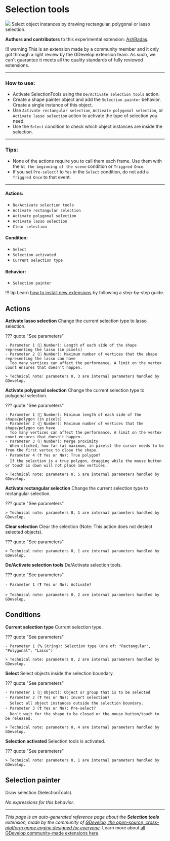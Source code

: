 # Selection tools

<img src="https://asset-resources.gdevelop.io/public-resources/Icons/9183b1a2c466ffc831a749b3a2692200b070a88f807696d99caa662632c2ed73_selection-drag.svg" class="extension-icon"></img>
Select object instances by drawing rectangular, polygonal or lasso selection.

**Authors and contributors** to this experimental extension: [AshBadas](https://gd.games/AshBadas).

!!! warning
    This is an extension made by a community member and it only got through a
    light review by the GDevelop extension team. As such, we can't guarantee it
    meets all the quality standards of fully reviewed extensions.

---

### How to use:


- Activate SelectionTools using the `De/Activate selection tools` action.
- Create a shape painter object and add the `Selection painter` behavior. Create a single instance of this object.
- Use `Activate rectangular selection`, `Activate polygonal selection`, or `Activate lasso selection` action to activate the type of selection you need.
- Use the `Select` condition to check which object instances are inside the selection.


---

### Tips:


- None of the actions require you to call them each frame. Use them with the `At the beginning of the scene` condition or `Triggred Once`.
- If you set `Pre-select?` to `Yes` in the `Select` condition, do not add a `Triggred Once` to that event.


---

#### Actions:


- `De/Activate selection tools`
- `Activate rectangular selection`
- `Activate polygonal selection`
- `Activate lasso selection`
- `Clear selection`

#### Condition:


- `Select`
- `Selection activated`
- `Current selection type`

#### Behavior:


- `Selection painter`

!!! tip
    Learn [how to install new extensions](/gdevelop5/extensions/search) by following a step-by-step guide.

## Actions

**Activate lasso selection**
Change the current selection type to lasso selection.

??? quote "See parameters"

    - Parameter 1 (🔢 Number): Length of each side of the shape representing the lasso (in pixels)
    - Parameter 2 (🔢 Number): Maximum number of vertices that the shape representing the lasso can have
      Too many vertices can affect the performance. A limit on the vertex count ensures that doesn't happen.

    > Technical note: parameters 0, 3 are internal parameters handled by GDevelop.

**Activate polygonal selection**
Change the current selection type to polygonal selection.

??? quote "See parameters"

    - Parameter 1 (🔢 Number): Minimum length of each side of the shape/polygon (in pixels)
    - Parameter 2 (🔢 Number): Maximum number of vertices that the shape/polygon can have
      Too many vertices can affect the performance. A limit on the vertex count ensures that doesn't happen.
    - Parameter 3 (🔢 Number): Merge proximity
      When clicked, how far (at maximum, in pixels) the cursor needs to be from the first vertex to close the shape.
    - Parameter 4 (❓ Yes or No): True polygon?
      If the selection is a true polygon, dragging while the mouse button or touch is down will not place new vertices.

    > Technical note: parameters 0, 5 are internal parameters handled by GDevelop.

**Activate rectangular selection**
Change the current selection type to rectangular selection.

??? quote "See parameters"



    > Technical note: parameters 0, 1 are internal parameters handled by GDevelop.

**Clear selection**
Clear the selection (Note: This action does not deslect selected objects).

??? quote "See parameters"



    > Technical note: parameters 0, 1 are internal parameters handled by GDevelop.

**De/Activate selection tools**
De/Activate selection tools.

??? quote "See parameters"

    - Parameter 1 (❓ Yes or No): Activate?

    > Technical note: parameters 0, 2 are internal parameters handled by GDevelop.

## Conditions

**Current selection type**
Current selection type.

??? quote "See parameters"

    - Parameter 1 (🔤 String): Selection type (one of: "Rectangular", "Polygonal", "Lasso")

    > Technical note: parameters 0, 2 are internal parameters handled by GDevelop.

**Select**
Select objects inside the selection boundary.

??? quote "See parameters"

    - Parameter 1 (👾 Object): Object or group that is to be selected
    - Parameter 2 (❓ Yes or No): Invert selection?
      Select all object instances outside the selection boundary.
    - Parameter 3 (❓ Yes or No): Pre-select?
      Don't wait for the shape to be closed or the mouse button/touch to be released.

    > Technical note: parameters 0, 4 are internal parameters handled by GDevelop.

**Selection activated**
Selection tools is activated.

??? quote "See parameters"



    > Technical note: parameters 0, 1 are internal parameters handled by GDevelop.



## Selection painter 

Draw selection (SelectionTools). 

_No expressions for this behavior._



---

*This page is an auto-generated reference page about the **Selection tools** extension, made by the community of [GDevelop, the open-source, cross-platform game engine designed for everyone](https://gdevelop.io/).* Learn more about [all GDevelop community-made extensions here](/gdevelop5/extensions).
